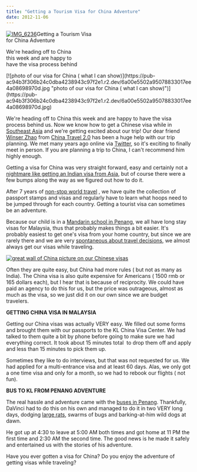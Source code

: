 ```yaml
---
title: "Getting a Tourism Visa for China Adventure"
date: 2012-11-06
---
```


[![IMG_6236](https://pub-ac94b3f306b24c0dba4238943c97f2e1.r2.dev/6a00e5502a95078833017d3d2b0d67970c.jpg "IMG_6236")](https://pub-ac94b3f306b24c0dba4238943c97f2e1.r2.dev/6a00e5502a95078833017d3d2b0d67970c.jpg)Getting a Tourism Visa  
for China Adventure  
  
We're heading off to China  
this week and are happy to  
have the visa process behind

<!--more--> [![photo of our visa for China ( what I can show)](https://pub-ac94b3f306b24c0dba4238943c97f2e1.r2.dev/6a00e5502a95078833017ee4a08698970d.jpg "photo of our visa for China ( what I can show)")](https://pub-ac94b3f306b24c0dba4238943c97f2e1.r2.dev/6a00e5502a95078833017ee4a08698970d.jpg)  
  
We're heading off to China this week and are happy to have the visa process behind us. Now we know how to get a Chinese visa while in [Southeast Asia](http://soultravelers3new.local/2011/01/tropical-winter-home-in-penang-malaysia-location-indenpendent-digital-nomad-long-term-travel-tips-.html "Southeast Asia travel") and we're getting excited about our trip! Our dear friend [Winser Zhao](http://www.chinatravel20.com/2012/06/03/the-4-weeks-great-china-trip-designed-by-winser-zhao/ "Winser Zhao best travel expert for China tourism") from [China Travel 2.0](http://www.chinatravel20.com/ "China Travel 2.0 best for trip to China ") has been a huge help with our trip planning. We met many years ago online via [Twitter](https://twitter.com/soultravelers3 "twitter"), so it's exciting to finally meet in person. If you are planning a trip to China, I can't recommend him highly enough.  
  
Getting a visa for China was very straight forward, easy and certainly not a [nightmare like getting an Indian visa from Asia](http://soultravelers3new.local/2011/04/india-tourist-visa-nightmare-problems-from-se-asia.html "nightmare of getting Indian visa while in Asia"), but of course there were a few bumps along the way as we figured out how to do it.  
  
After 7 years of [non-stop world travel](http://soultravelers3new.local/2008/06/how-to-do-exten.html "non-stop world travel, extended travel") , we have quite the collection of passport stamps and visas and regularly have to learn what hoops need to be jumped through for each country. Getting a tourist visa can sometimes be an adventure.  
  
Because our child is in a [Mandarin school in Penang](http://soultravelers3new.local/2012/06/why-learn-mandarin-in-tropical-asia-penang.html "Mandarin school in Penang"), we all have long stay visas for Malaysia, thus that probably makes things a bit easier. It's probably easiest to get one's visa from your home country, but since we are rarely there and we are very [spontaneous about travel decisions](http://soultravelers3new.local/2011/06/road-trip-europe-plan-then-improvise.html "road trip planning and improvising"), we almost always get our visas while traveling.  
  
  
[![great wall of China picture on our Chinese visas](https://pub-ac94b3f306b24c0dba4238943c97f2e1.r2.dev/6a00e5502a95078833017d3d2b0ebc970c.jpg "great wall of China picture on our Chinese visas")](https://pub-ac94b3f306b24c0dba4238943c97f2e1.r2.dev/6a00e5502a95078833017d3d2b0ebc970c.jpg)  
  
Often they are quite easy, but China had more rules ( but not as many as India). The China visa is also quite expensive for Americans ( 1500 rmb or 165 dollars each), but I hear that is because of reciprocity. We could have paid an agency to do this for us, but the price was outrageous, almost as much as the visa, so we just did it on our own since we are budget travelers.  
  
**GETTING CHINA VISA IN MALAYSIA**  
  
Getting our China visas was actually VERY easy. We filled out some forms and brought them with our passports to the KL China Visa Center. We had talked to them quite a bit by phone before going to make sure we had everything correct. It took about 15 minutes total  to drop them off and apply and less than 15 minutes to pick them up.  
  
Sometimes they like to do interviews, but that was not requested for us. We had applied for a multi-entrance visa and at least 60 days. Alas, we only got a one time visa and only for a month, so we had to rebook our flights ( not fun).  
  
**BUS TO KL FROM PENANG ADVENTURE**  
  
The real hassle and adventure came with the [buses in Penang](http://soultravelers3new.local/2012/10/getting-around-penang-by-bus.html "buses in Penang malaysia transportation "). Thankfully, DaVinci had to do this on his own and managed to do it in two VERY long days, dodging [large rats](http://soultravelers3new.local/2012/07/big-rats-in-asia.html "large rats"), swarms of bugs and barking-at-him wild dogs at dawn.  
  
He got up at 4:30 to leave at 5:00 AM both times and got home at 11 PM the first time and 2:30 AM the second time. The good news is he made it safely and entertained us with the stories of his adventure.  
  
Have you ever gotten a visa for China? Do you enjoy the adventure of getting visas while traveling?
